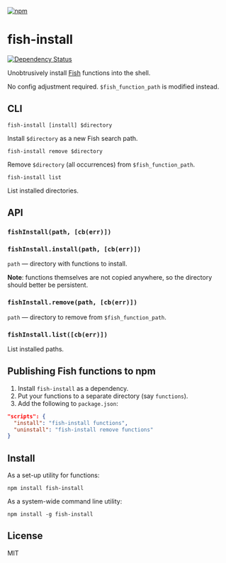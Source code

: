[![npm](https://nodei.co/npm/fish-install.png)](https://nodei.co/npm/fish-install/)

# fish-install

[![Dependency Status][david-badge]][david]

Unobtrusively install [Fish](http://fishshell.com/) functions into the shell.

No config adjustment required. `$fish_function_path` is modified instead.

[david]: https://david-dm.org/eush77/fish-install
[david-badge]: https://david-dm.org/eush77/fish-install.png

## CLI

```
fish-install [install] $directory
```

Install `$directory` as a new Fish search path.

```
fish-install remove $directory
```

Remove `$directory` (all occurrences) from `$fish_function_path`.

```
fish-install list
```

List installed directories.

## API

### `fishInstall(path, [cb(err)])`
### `fishInstall.install(path, [cb(err)])`

`path` — directory with functions to install.

**Note**: functions themselves are not copied anywhere, so the directory should better be persistent.

### `fishInstall.remove(path, [cb(err)])`

`path` — directory to remove from `$fish_function_path`.

### `fishInstall.list([cb(err)])`

List installed paths.

## Publishing Fish functions to npm

1. Install `fish-install` as a dependency.
1. Put your functions to a separate directory (say `functions`).
1. Add the following to `package.json`:

```json
"scripts": {
  "install": "fish-install functions",
  "uninstall": "fish-install remove functions"
}
```

## Install

As a set-up utility for functions:

```shell
npm install fish-install
```

As a system-wide command line utility:

```shell
npm install -g fish-install
```

## License

MIT
